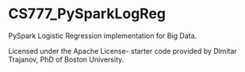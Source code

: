 # CS777_PySparkLogReg
PySpark Logistic Regression implementation for Big Data.

Licensed under the Apache License- starter code provided by Dimitar Trajanov, PhD of Boston University.
